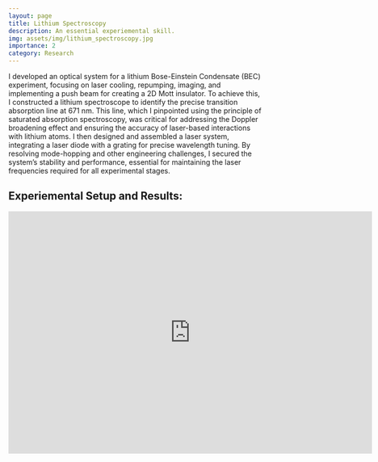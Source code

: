 ```yaml
---
layout: page
title: Lithium Spectroscopy
description: An essential experiemental skill.
img: assets/img/lithium_spectroscopy.jpg
importance: 2
category: Research
---
```

I developed an optical system for a lithium Bose-Einstein Condensate (BEC) experiment, focusing on laser cooling, repumping, imaging, and implementing a push beam for creating a 2D Mott insulator. To achieve this, I constructed a lithium spectroscope to identify the precise transition absorption line at 671 nm. This line, which I pinpointed using the principle of saturated absorption spectroscopy, was critical for addressing the Doppler broadening effect and ensuring the accuracy of laser-based interactions with lithium atoms. I then designed and assembled a laser system, integrating a laser diode with a grating for precise wavelength tuning. By resolving mode-hopping and other engineering challenges, I secured the system’s stability and performance, essential for maintaining the laser frequencies required for all experimental stages.

## Experiemental Setup and Results:
<iframe width="720" height="480" src="https://www.youtube.com/embed/bV-Zy4wl7E8?si=6CSYEWx2d0YFaMIr" title="YouTube video player" frameborder="0" allow="accelerometer; autoplay; clipboard-write; encrypted-media; gyroscope; picture-in-picture; web-share" referrerpolicy="strict-origin-when-cross-origin" allowfullscreen></iframe>